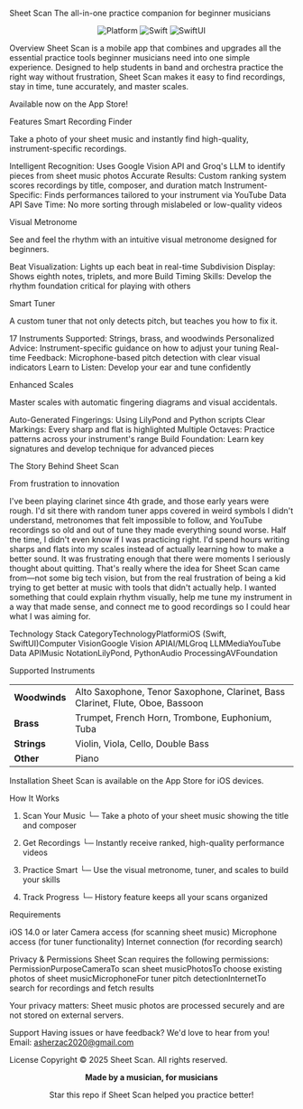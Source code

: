 Sheet Scan
The all-in-one practice companion for beginner musicians
<p align="center">
  <img src="https://img.shields.io/badge/Platform-iOS-lightgrey?style=for-the-badge" alt="Platform">
  <img src="https://img.shields.io/badge/Swift-5.0-orange?style=for-the-badge&logo=swift" alt="Swift">
  <img src="https://img.shields.io/badge/SwiftUI-blue?style=for-the-badge" alt="SwiftUI">
</p>

Overview
Sheet Scan is a mobile app that combines and upgrades all the essential practice tools beginner musicians need into one simple experience. Designed to help students in band and orchestra practice the right way without frustration, Sheet Scan makes it easy to find recordings, stay in time, tune accurately, and master scales.

Available now on the App Store!


Features
Smart Recording Finder

Take a photo of your sheet music and instantly find high-quality, instrument-specific recordings.


Intelligent Recognition: Uses Google Vision API and Groq's LLM to identify pieces from sheet music photos
Accurate Results: Custom ranking system scores recordings by title, composer, and duration match
Instrument-Specific: Finds performances tailored to your instrument via YouTube Data API
Save Time: No more sorting through mislabeled or low-quality videos

Visual Metronome

See and feel the rhythm with an intuitive visual metronome designed for beginners.


Beat Visualization: Lights up each beat in real-time
Subdivision Display: Shows eighth notes, triplets, and more
Build Timing Skills: Develop the rhythm foundation critical for playing with others

Smart Tuner

A custom tuner that not only detects pitch, but teaches you how to fix it.


17 Instruments Supported: Strings, brass, and woodwinds
Personalized Advice: Instrument-specific guidance on how to adjust your tuning
Real-time Feedback: Microphone-based pitch detection with clear visual indicators
Learn to Listen: Develop your ear and tune confidently

Enhanced Scales

Master scales with automatic fingering diagrams and visual accidentals.


Auto-Generated Fingerings: Using LilyPond and Python scripts
Clear Markings: Every sharp and flat is highlighted
Multiple Octaves: Practice patterns across your instrument's range
Build Foundation: Learn key signatures and develop technique for advanced pieces


The Story Behind Sheet Scan

From frustration to innovation

I've been playing clarinet since 4th grade, and those early years were rough. I'd sit there with random tuner apps covered in weird symbols I didn't understand, metronomes that felt impossible to follow, and YouTube recordings so old and out of tune they made everything sound worse. Half the time, I didn't even know if I was practicing right. I'd spend hours writing sharps and flats into my scales instead of actually learning how to make a better sound. It was frustrating enough that there were moments I seriously thought about quitting.
That's really where the idea for Sheet Scan came from—not some big tech vision, but from the real frustration of being a kid trying to get better at music with tools that didn't actually help. I wanted something that could explain rhythm visually, help me tune my instrument in a way that made sense, and connect me to good recordings so I could hear what I was aiming for.

Technology Stack
CategoryTechnologyPlatformiOS (Swift, SwiftUI)Computer VisionGoogle Vision APIAI/MLGroq LLMMediaYouTube Data APIMusic NotationLilyPond, PythonAudio ProcessingAVFoundation

Supported Instruments
<table>
  <tr>
    <td><b>Woodwinds</b></td>
    <td>Alto Saxophone, Tenor Saxophone, Clarinet, Bass Clarinet, Flute, Oboe, Bassoon</td>
  </tr>
  <tr>
    <td><b>Brass</b></td>
    <td>Trumpet, French Horn, Trombone, Euphonium, Tuba</td>
  </tr>
  <tr>
    <td><b>Strings</b></td>
    <td>Violin, Viola, Cello, Double Bass</td>
  </tr>
  <tr>
    <td><b>Other</b></td>
    <td>Piano</td>
  </tr>
</table>

Installation
Sheet Scan is available on the App Store for iOS devices.

How It Works
1. Scan Your Music
   └─ Take a photo of your sheet music showing the title and composer

2. Get Recordings
   └─ Instantly receive ranked, high-quality performance videos

3. Practice Smart
   └─ Use the visual metronome, tuner, and scales to build your skills

4. Track Progress
   └─ History feature keeps all your scans organized

Requirements

iOS 14.0 or later
Camera access (for scanning sheet music)
Microphone access (for tuner functionality)
Internet connection (for recording search)


Privacy & Permissions
Sheet Scan requires the following permissions:
PermissionPurposeCameraTo scan sheet musicPhotosTo choose existing photos of sheet musicMicrophoneFor tuner pitch detectionInternetTo search for recordings and fetch results

Your privacy matters: Sheet music photos are processed securely and are not stored on external servers.


Support
Having issues or have feedback? We'd love to hear from you!
Email: asherzac2020@gmail.com

License
Copyright © 2025 Sheet Scan. All rights reserved.

<p align="center">
  <b>Made by a musician, for musicians</b>
</p>
<p align="center">
  Star this repo if Sheet Scan helped you practice better!
</p>
